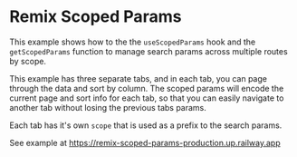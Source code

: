# Remix Scoped Params

This example shows how to the the `useScopedParams` hook and the
`getScopedParams` function to manage search params across multiple
routes by scope.

This example has three separate tabs, and in each tab, you can page
through the data and sort by column. The scoped params will encode
the current page and sort info for each tab, so that you can easily
navigate to another tab without losing the previous tabs params.

Each tab has it's own `scope` that is used as a prefix to the search
params.

See example at https://remix-scoped-params-production.up.railway.app
